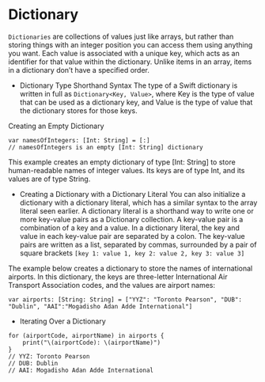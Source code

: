 # Dictionary

`Dictionaries` are collections of values just like arrays, but rather than storing things with an integer position you can access them using anything you want.
Each value is associated with a unique key, which acts as an identifier for that value within the dictionary. Unlike items in an array, items in a dictionary don’t have a specified order.

* Dictionary Type Shorthand Syntax
  The type of a Swift dictionary is written in full as `Dictionary<Key, Value>`, where Key is the type of value that can be used as a dictionary key, and Value is the type of value that the dictionary stores for those keys.

Creating an Empty Dictionary

```
var namesOfIntegers: [Int: String] = [:]
// namesOfIntegers is an empty [Int: String] dictionary
```

This example creates an empty dictionary of type [Int: String] to store human-readable names of integer values. Its keys are of type Int, and its values are of type String.

* Creating a Dictionary with a Dictionary Literal
  You can also initialize a dictionary with a dictionary literal, which has a similar syntax to the array literal seen earlier. A dictionary literal is a shorthand way to write one or more key-value pairs as a Dictionary collection.
  A key-value pair is a combination of a key and a value. In a dictionary literal, the key and value in each key-value pair are separated by a colon. The key-value pairs are written as a list, separated by commas, surrounded by a pair of square brackets
  `[key 1: value 1, key 2: value 2, key 3: value 3]`

The example below creates a dictionary to store the names of international airports. In this dictionary, the keys are three-letter International Air Transport Association codes, and the values are airport names:

```
var airports: [String: String] = ["YYZ": "Toronto Pearson", "DUB": "Dublin", "AAI":"Mogadisho Adan Adde International"]
```

* Iterating Over a Dictionary

```
for (airportCode, airportName) in airports {
    print("\(airportCode): \(airportName)")
}
// YYZ: Toronto Pearson
// DUB: Dublin
// AAI: Mogadisho Adan Adde International
```

